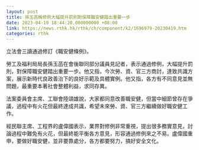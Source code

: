 ```yaml
---
layout: post
title: 孫玉菡稱修例大幅提升罰則對保障職安健踏出重要一步
date: 2023-04-19 18:44:20.000000000 +08:00
link: https://news.rthk.hk/rthk/ch/component/k2/1696979-20230419.htm
categories: rthk
---
```


立法會三讀通過修訂《職安健條例》。

勞工及福利局局長孫玉菡在會後聯同部分議員見記者，表示通過修例，大幅提升罰則，對保障職安健踏出重要一步。他又指，今次勞、資、官三方商討，達致共識方案，展示新時代良政善治下的良好示範及具體實例。他又指，各方有不同意見並無問題，最重要本著社會整體利益，求同存異。

法案委員會主席、工聯會陸頌雄說，大家都同意改善職安健，但當中細節曾存在爭議，過程中有火花但最終達成共識，希望未來勞、資、官三方繼續做好職安健工作。

經民聯主席、工程界的盧偉國表示，業界對修例非常重視，提出很多務實意見，討論過程中難免有火花，但最終能平衡各方意見，形容通過修例來之不易。盧偉國重申，要做好職安健，並非要靠處分，各方都要努力，搞好安全文化。
